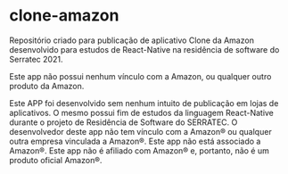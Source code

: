 # clone-amazon

Repositório criado para publicação de aplicativo Clone da Amazon desenvolvido para estudos de React-Native na residência de software do Serratec 2021.

Este app não possui nenhum vínculo com a Amazon, ou qualquer outro produto da Amazon.

Este APP foi desenvolvido sem nenhum intuito de publicação em lojas de aplicativos. O mesmo possui fim de estudos da linguagem React-Native durante o projeto de Residência de Software do SERRATEC. O desenvolvedor deste app não tem vínculo com a Amazon® ou qualquer outra empresa vinculada a Amazon®. Este app não está associado a Amazon®. Este app não é afiliado com Amazon® e, portanto, não é um produto oficial Amazon®.
